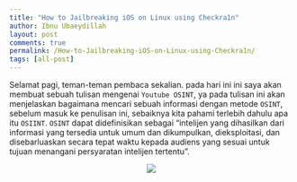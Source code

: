 ```yaml
---
title: "How to Jailbreaking iOS on Linux using Checkra1n"
author: Ibnu Ubaeydillah
layout: post
comments: true
permalink: /How-to-Jailbreaking-iOS-on-Linux-using-Checkra1n/
tags: [all-post]
---
```

Selamat pagi, teman-teman pembaca sekalian. pada hari ini ini saya akan membuat sebuah tulisan mengenai ``Youtube OSINT``, ya pada tulisan ini akan menjelaskan bagaimana mencari sebuah informasi dengan metode ``OSINT``, sebelum masuk ke penulisan ini, sebaiknya kita pahami terlebih dahulu apa itu ``OSIINT``. ``OSINT`` dapat didefinisikan sebagai “intelijen yang dihasilkan dari informasi yang tersedia untuk umum dan dikumpulkan, dieksploitasi, dan disebarluaskan secara tepat waktu kepada audiens yang sesuai untuk tujuan menangani persyaratan intelijen tertentu”. 
<br>

<center>
<img src="https://github-production-user-asset-6210df.s3.amazonaws.com/28418984/290683914-e3effa61-7038-4266-ab2b-c1dc026e8ae1.jpeg?X-Amz-Algorithm=AWS4-HMAC-SHA256&X-Amz-Credential=AKIAIWNJYAX4CSVEH53A%2F20231214%2Fus-east-1%2Fs3%2Faws4_request&X-Amz-Date=20231214T233755Z&X-Amz-Expires=300&X-Amz-Signature=fcbb178a64227080435f7c9edcbc377704b694f5eae2dd3694f643a943f9b1c4&X-Amz-SignedHeaders=host&actor_id=28418984&key_id=0&repo_id=517898668">
</center>


